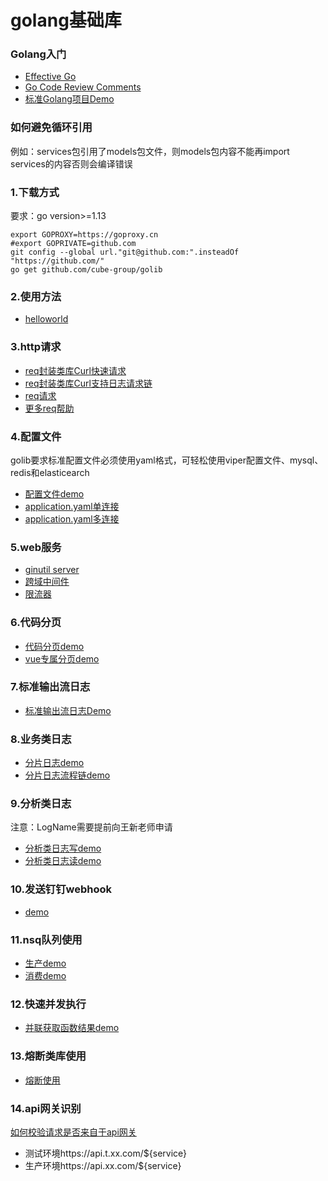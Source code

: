 # golang基础库

### Golang入门
* [Effective Go](readme/Effective%20Go.pdf)
* [Go Code Review Comments](readme/Go%20Code%20Review%20Comments.pdf)
* [标准Golang项目Demo](demo/project)

### 如何避免循环引用
例如：services包引用了models包文件，则models包内容不能再import services的内容否则会编译错误

### 1.下载方式
要求：go version>=1.13
```shell
export GOPROXY=https://goproxy.cn
#export GOPRIVATE=github.com
git config --global url."git@github.com:".insteadOf "https://github.com/"
go get github.com/cube-group/golib
```

### 2.使用方法
* [helloworld](demo/helloword/main.go)

### 3.http请求
* [req封装类库Curl快速请求](demo/req_curl/main.go)
* [req封装类库Curl支持日志请求链](demo/req_curl_gin/main.go)
* [req请求](demo/req/main.go)
* [更多req帮助](https://github.com/imroc/req)

### 4.配置文件
golib要求标准配置文件必须使用yaml格式，可轻松使用viper配置文件、mysql、redis和elasticearch
* [配置文件demo](demo/conf/main.go)
* [application.yaml单连接](demo/conf/application.yaml)
* [application.yaml多连接](demo/conf/application-many.yaml)

### 5.web服务
* [ginutil server](demo/ginutil_server/main.go)
* [跨域中间件](demo/ginutil_server_cross/main.go)
* [限流器](demo/ginutil_server_limiter/main.go)

### 6.代码分页
* [代码分页demo](demo/pages/main.go)
* [vue专属分页demo](demo/page/main.go)

### 7.标准输出流日志
* [标准输出流日志Demo](demo/log_std/main.go)

### 8.业务类日志
* [分片日志demo](demo/log_file/main.go)
* [分片日志流程链demo](demo/log_flow/main.go)

### 9.分析类日志
注意：LogName需要提前向王新老师申请
* [分析类日志写demo](demo/log_analysis_write/main.go)
* [分析类日志读demo](demo/log_analysis_read/main.go)

### 10.发送钉钉webhook
* [demo](demo/ding/main.go)

### 11.nsq队列使用
* [生产demo](demo/nsq_produce/main.go)
* [消费demo](demo/nsq_consume/main.go)

### 12.快速并发执行
* [并联获取函数结果demo](demo/async/main.go)

### 13.熔断类库使用
* [熔断使用](demo/req_curl_breaker/main.go)

### 14.api网关识别
[如何校验请求是否来自于api网关](demo/gateway/main.go)
* 测试环境https://api.t.xx.com/${service}
* 生产环境https://api.xx.com/${service}